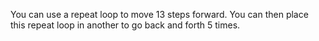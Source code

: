 You can use a repeat loop to move 13 steps forward.
You can then place this repeat loop in another to go back and forth 5 times.